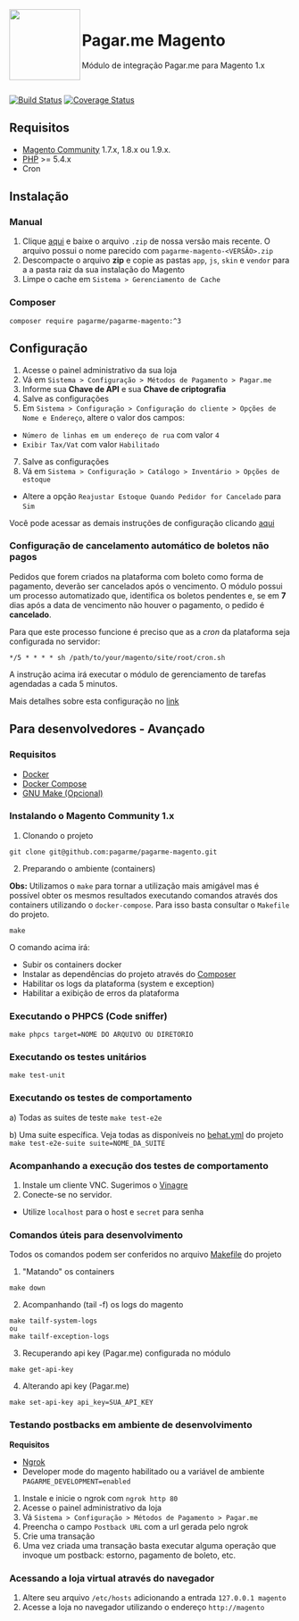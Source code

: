 <img src="https://avatars1.githubusercontent.com/u/3846050?v=4&s=200" width="127px" height="127px" align="left"/>

# Pagar.me Magento

Módulo de integração Pagar.me para Magento 1.x

<br>

[![Build Status](https://travis-ci.org/pagarme/pagarme-magento.svg?branch=v2)](https://travis-ci.org/pagarme/pagarme-magento)
[![Coverage Status](https://coveralls.io/repos/github/pagarme/pagarme-magento/badge.svg?branch=v2)](https://coveralls.io/github/pagarme/pagarme-magento?branch=master)

## Requisitos

- [Magento Community](https://magento.com/products/community-edition) 1.7.x, 1.8.x ou 1.9.x.
- [PHP](http://php.net) >= 5.4.x
- Cron

## Instalação

### Manual

1. Clique [aqui](https://github.com/pagarme/pagarme-magento/releases) e baixe o arquivo `.zip` de nossa versão mais recente. O arquivo possui o nome parecido com `pagarme-magento-<VERSÃO>.zip`
2. Descompacte o arquivo **zip** e copie as pastas `app`, `js`, `skin` e `vendor` para a a pasta raiz da sua instalação do Magento
3. Limpe o cache em `Sistema > Gerenciamento de Cache`

### Composer

```
composer require pagarme/pagarme-magento:^3
```

## Configuração

1. Acesse o painel administrativo da sua loja
2. Vá em `Sistema > Configuração > Métodos de Pagamento > Pagar.me`
3. Informe sua **Chave de API** e sua **Chave de criptografia**
4. Salve as configurações
5. Em `Sistema > Configuração > Configuração do cliente > Opções de Nome e Endereço`, altere o valor dos campos:
* `Número de linhas em um endereço de rua` com valor `4`
*  `Exibir Tax/Vat` com valor `Habilitado`
7. Salve as configurações
8. Vá em `Sistema > Configuração > Catálogo > Inventário > Opções de estoque`
* Altere a opção `Reajustar Estoque Quando Pedidor for Cancelado` para `Sim`

Você pode acessar as demais instruções de configuração clicando [aqui](https://docs.pagar.me/v2/docs/instalando-modulo-magento)

### Configuração de cancelamento automático de boletos não pagos

Pedidos que forem criados na plataforma com boleto como forma de pagamento,
deverão ser cancelados após o vencimento. O módulo possui um processo
automatizado que, identifica os boletos pendentes e, se em **7** dias após a
data de vencimento não houver o pagamento, o pedido é **cancelado**.

Para que este processo funcione é preciso que as a _cron_ da plataforma seja
configurada no servidor:

`*/5 * * * * sh /path/to/your/magento/site/root/cron.sh`

A instrução acima irá executar o módulo de gerenciamento de tarefas agendadas
 a cada 5 minutos.

Mais detalhes sobre esta configuração no [link](https://amasty.com/blog/configure-magento-cron-job/)

## Para desenvolvedores - Avançado

### Requisitos

- [Docker](https://docs.docker.com)
- [Docker Compose](https://docs.docker.com/compose/)
- [GNU Make (Opcional)](https://www.gnu.org/software/make/)

### Instalando o Magento Community 1.x

1. Clonando o projeto
```
git clone git@github.com:pagarme/pagarme-magento.git
```

2. Preparando o ambiente (containers)

**Obs:** Utilizamos o `make` para tornar a utilização mais amigável mas é possível obter os mesmos resultados executando comandos através dos containers utilizando o `docker-compose`. Para isso basta consultar o `Makefile` do projeto.

```
make
```

O comando acima irá:
- Subir os containers docker
- Instalar as dependências do projeto através do [Composer](https://getcomposer.org)
- Habilitar os logs da plataforma (system e exception)
- Habilitar a exibição de erros da plataforma

### Executando o PHPCS (Code sniffer)

```
make phpcs target=NOME DO ARQUIVO OU DIRETORIO
```

### Executando os testes unitários

```make test-unit```

### Executando os testes de comportamento

a) Todas as suites de teste
```make test-e2e```

b) Uma suite específica. Veja todas as disponíveis no [behat.yml](https://github.com/pagarme/pagarme-magento/blob/v2/behat.yml#L12) do projeto
```make test-e2e-suite suite=NOME_DA_SUITE```

### Acompanhando a execução dos testes de comportamento

1. Instale um cliente VNC. Sugerimos o [Vinagre](https://wiki.gnome.org/Apps/Vinagre)
2. Conecte-se no servidor.
*  Utilize `localhost` para o host e `secret` para senha

### Comandos úteis para desenvolvimento

Todos os comandos podem ser conferidos no arquivo [Makefile](https://github.com/pagarme/pagarme-magento/blob/v2/Makefile) do projeto

1. "Matando" os containers
```
make down
```

2. Acompanhando (tail -f) os logs do magento
```
make tailf-system-logs
ou
make tailf-exception-logs
```

3. Recuperando api key (Pagar.me) configurada no módulo
```
make get-api-key
```

4. Alterando api key (Pagar.me)
```
make set-api-key api_key=SUA_API_KEY
```

### Testando postbacks em ambiente de desenvolvimento

**Requisitos**

- [Ngrok](https://ngrok.com/)
- Developer mode do magento habilitado ou a variável de ambiente `PAGARME_DEVELOPMENT=enabled`

1. Instale e inicie o ngrok com `ngrok http 80`
2. Acesse o painel administrativo da loja
3. Vá `Sistema > Configuração > Métodos de Pagamento > Pagar.me`
4. Preencha o campo `Postback URL` com a url gerada pelo ngrok
5. Crie uma transação
6. Uma vez criada uma transação basta executar alguma operação que invoque um postback: estorno, pagamento de boleto, etc.

### Acessando a loja virtual através do navegador

1. Altere seu arquivo `/etc/hosts` adicionando a entrada `127.0.0.1 magento`
2. Acesse a loja no navegador utilizando o endereço `http://magento`
